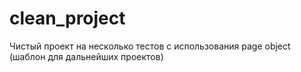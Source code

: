 # clean_project
Чистый проект на несколько тестов с использования page object (шаблон для дальнейших проектов)
